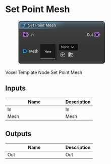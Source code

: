 # Set Point Mesh

<div align="left" data-full-width="false">

<figure><img src="../../../.gitbook/assets/Set_Point_Mesh.png" alt=""><figcaption></figcaption></figure>

</div>

Voxel Template Node Set Point Mesh

## Inputs

<table><thead><tr><th width="170">Name</th><th>Description</th></tr></thead><tbody><tr><td>In</td><td>In</td></tr><tr><td>Mesh</td><td>Mesh</td></tr></tbody></table>

## Outputs

<table><thead><tr><th width="170">Name</th><th>Description</th></tr></thead><tbody><tr><td>Out</td><td>Out</td></tr></tbody></table>
